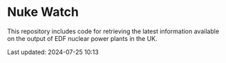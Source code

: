 # Nuke Watch

This repository includes code for retrieving the latest information available on the output of EDF nuclear power plants in the UK.

Last updated: 2024-07-25 10:13